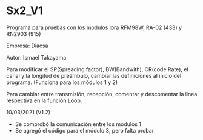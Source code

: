# Sx2_V1
Programa para pruebas con los modulos lora RFM98W, RA-02 (433) y RN2903 (915)

Empresa: Diacsa

Autor: Ismael Takayama

Para modificar el SP(Spreading factor), BW(Bandwith), CR(code Rate), el canal y la longitud de preámbulo, cambiar las definiciones al inicio del programa. (Funciona para los módulos 1 y 2)

Para cambiar entre transmisión, recepción, comentar y descomentar la linea respectiva en la función Loop.

10/03/2021 (V1.2)

- Se comprobó la comunicación entre los modulos 1
- Se agregó el código para el módulo 3, pero falta probar
